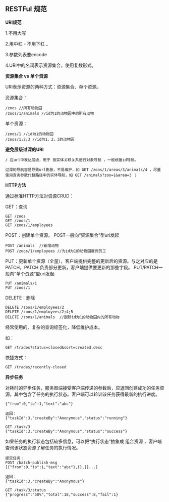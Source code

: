 ## RESTFul 规范
**URI规范**

1.不用大写

2.用中杠 - 不用下杠 _

3.参数列表要encode

4.URI中的名词表示资源集合，使用复数形式。

**资源集合 vs 单个资源**

URI表示资源的两种方式：资源集合、单个资源。

资源集合：

```
/zoos //所有动物园
/zoos/1/animals //id为1的动物园中的所有动物

```

单个资源：
```
/zoos/1 //id为1的动物园
/zoos/1;2;3 //id为1，2，3的动物园

```

**避免层级过深的URI**

```
/ 在url中表达层级，用于 按实体关联关系进行对象导航 ，一般根据id导航。

过深的导航容易导致url膨胀，不易维护，如 GET /zoos/1/areas/3/animals/4 ，尽量使用查询参数代替路径中的实体导航，如 GET /animals?zoo=1&area=3 ；
```

**HTTP方法**

通过标准HTTP方法对资源CRUD：

GET：查询
```
GET /zoos
GET /zoos/1
GET /zoos/1/employees
```

POST：创建单个资源。 POST一般向“资源集合”型uri发起

```
POST /animals  //新增动物
POST /zoos/1/employees //为id为1的动物园雇佣员工
```

PUT：更新单个资源（全量），客户端提供完整的更新后的资源。与之对应的是 PATCH，PATCH 负责部分更新，客户端提供要更新的那些字段。 PUT/PATCH一般向“单个资源”型uri发起
```
PUT /animals/1
PUT /zoos/1
```

DELETE：删除

```
DELETE /zoos/1/employees/2
DELETE /zoos/1/employees/2;4;5
DELETE /zoos/1/animals  //删除id为1的动物园内的所有动物
```
经常使用的、复杂的查询标签化，降低维护成本。

如：
```
GET /trades?status=closed&sort=created,desc
```

快捷方式：

```
GET /trades/recently-closed
```

**异步任务**

对耗时的异步任务，服务器端接受客户端传递的参数后，应返回创建成功的任务资源，其中包含了任务的执行状态。客户端可以轮训该任务获得最新的执行进度。

```
{"from":0,"to":1,"text":"abc"}

返回：
{"taskId":3,"createBy":"Anonymous","status":"running"}

GET /task/3
{"taskId":3,"createBy":"Anonymous","status":"success"}
```
如果任务的执行状态包括较多信息，可以把“执行状态”抽象成 组合资源 ，客户端查询该状态资源了解任务的执行情况。
```
提交任务：
POST /batch-publish-msg
[{"from":0,"to":1,"text":"abc"},{},{}...]

返回：
{"taskId":3,"createBy":"Anonymous"}

GET /task/3/status
{"progress":"50%","total":18,"success":8,"fail":1}
```
